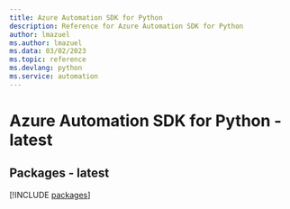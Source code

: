 ```yaml
---
title: Azure Automation SDK for Python
description: Reference for Azure Automation SDK for Python
author: lmazuel
ms.author: lmazuel
ms.data: 03/02/2023
ms.topic: reference
ms.devlang: python
ms.service: automation
---
```

# Azure Automation SDK for Python - latest
## Packages - latest
[!INCLUDE [packages](automation-index.md)]